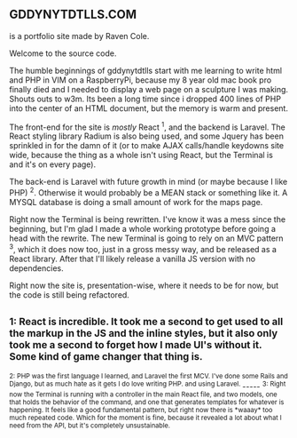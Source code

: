 GDDYNYTDTLLS.COM
----------------
is a portfolio site made by Raven Cole.

Welcome to the source code.

The humble beginnings of gddynytdtlls start with me learning to write html
and PHP in VIM on a RaspberryPi, because my 8 year old mac book pro finally
died and I needed to display a web page on a sculpture I was making. 
Shouts outs to w3m. Its been a long time since i dropped 400 lines of PHP into the
center of an HTML document, but the memory is warm and present.

The front-end for the site is *mostly* React <sup>1</sup>, and the backend is Laravel.
The React styling library Radium is also being used, and some Jquery
has been sprinkled in for the damn of it (or to make AJAX calls/handle keydowns
site wide, because the thing as a whole isn't using React, but the Terminal is and it's
on every page). 

The back-end is Laravel with future growth in mind (or maybe because I like PHP) <sup>2</sup>. Otherwise it would probably be a MEAN stack or something like it. A MYSQL database is doing a small amount of work for the maps page.

Right now the Terminal is being rewritten. I've know it was a mess since the 
beginning, but I'm glad I made a whole working prototype before going a head
with the rewrite. The new Terminal is going to rely on an MVC pattern <sup>3</sup>, which it does
now too, just in a gross messy way,  and be released as a React library. After that
I'll likely release a vanilla JS version with no dependencies. 

Right now the site is, presentation-wise, where it needs to be for now, but the 
code is still being refactored. 

<sup>1: 
    React is incredible. It took me a second to get used to all the markup in the JS and the
    inline styles, but it also only took me a second to forget how I made UI's without it. 
    Some kind of game changer that thing is.
</sup>
-----
<sup>
    2:
    PHP was the first language I learned, and Laravel the first MCV. I've done some
    Rails and Django, but as much hate as it gets I do love writing PHP. and using Laravel.
</sup>
-----
<sup>
    3: 
    Right now the Terminal is running with a controller in the main React file, and two
    models, one that holds the behavior of the command, and one that generates templates
    for whatever is happening. It feels like a good fundamental pattern, but right now
    there is *waaay* too much repeated code. Which for the moment is fine, because it revealed
    a lot about what I need from the API, but it's completely unsustainable. 
</sup>
